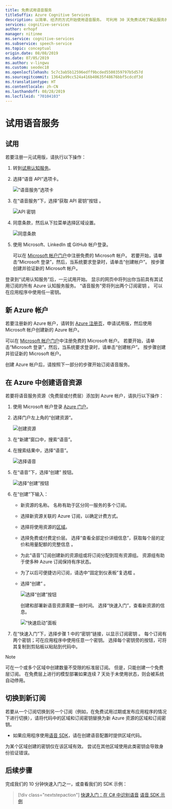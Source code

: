 ```yaml
---
title: 免费试用语音服务
titleSuffix: Azure Cognitive Services
description: 以简单、经济的方式开始使用语音服务。 可利用 30 天免费试用了解此服务的功能并确定它能否满足应用程序需求。
services: cognitive-services
author: erhopf
manager: nitinme
ms.service: cognitive-services
ms.subservice: speech-service
ms.topic: conceptual
origin.date: 08/08/2019
ms.date: 07/05/2019
ms.author: v-lingwu
ms.custom: seodec18
ms.openlocfilehash: 5c7c3ab5b12596edff9bcded5500359797b5d57d
ms.sourcegitcommit: 13642a99cc524a416b40635f48676bbf5cdcdf3d
ms.translationtype: HT
ms.contentlocale: zh-CN
ms.lasthandoff: 08/28/2019
ms.locfileid: "70104103"
---
```

# <a name="try-speech-services-for-trial"></a>试用语音服务


## <a name="trial"></a>试用



若要注册一元试用版，请执行以下操作：

1. 转到[试用认知服务](https://www.azure.cn/zh-cn/home/features/cognitive-services/)。

1. 选择“语音 API”选项卡。 

   ![“语音服务”选项卡](media/index/try-speech-api-free-trial1.png)

1. 在“语音服务”下，选择“获取 API 密钥”按钮   。

   ![API 密钥](media/index/try-speech-api-free-trial2.png)

1. 同意条款，然后从下拉菜单选择区域设置。

   ![同意条款](media/index/try-speech-api-free-trial3.png)

1. 使用 Microsoft、LinkedIn 或 GitHub 帐户登录。

    可以在 [Microsoft 帐户门户](https://account.microsoft.com/account)中注册免费的 Microsoft 帐户。 若要开始，请单击“Microsoft 登录”，然后，当系统要求登录时，请单击“创建帐户”。   按步骤创建并验证新的 Microsoft 帐户。

登录到“试用认知服务”后，一元试用开始。 显示的网页中将列出你当前具有其试用订阅的所有 Azure 认知服务服务。 “语音服务”旁将列出两个订阅密钥  。 可以在应用程序中使用任一密钥。


## <a name="new-azure-account"></a>新 Azure 帐户


若要注册新的 Azure 帐户，请转到 [Azure 注册页](https://www.azure.cn/zh-cn/pricing/1rmb-trial-full/?form-type=identityauth)，申请试用版，然后使用 Microsoft 帐户创建新的 Azure 帐户。

可以在 [Microsoft 帐户门户](https://account.microsoft.com/account)中注册免费的 Microsoft 帐户。 若要开始，请单击“Microsoft 登录”，然后，当系统要求登录时，请单击“创建帐户”。   按步骤创建并验证新的 Microsoft 帐户。

创建 Azure 帐户后，请按照下一部分的步骤开始订阅语音服务。

## <a name="create-a-speech-resource-in-azure"></a>在 Azure 中创建语音资源

若要将语音服务资源（免费层或付费层）添加到 Azure 帐户，请执行以下操作：

1. 使用 Microsoft 帐户登录 [Azure 门户](https://portal.azure.cn/)。

2. 选择门户左上角的“创建资源”。 

    ![创建资源](media/index/try-speech-api-create-speech1.png)

3. 在“新建”窗口中，搜索“语音”。  

4. 在搜索结果中，选择“语音”。 

    ![选择语音](media/index/try-speech-api-create-speech2.png)

5. 在“语音”下，选择“创建”   按钮。

    ![选择“创建”按钮](media/index/try-speech-api-create-speech3.png)

6. 在“创建”下输入： 

   * 新资源的名称。 名称有助于区分同一服务的多个订阅。
   * 选择新资源关联的 Azure 订阅，以确定计费方式。
   * 选择将使用资源的[区域](regions.md)。
   * 选择免费或付费定价层。 选择“查看全部定价详细信息”，获取每个层的定价和用量配额的完整信息  。
   * 为此“语音”订阅创建新的资源组或将订阅分配到现有资源组。 资源组有助于使多种 Azure 订阅保持有序状态。
   * 为了以后可便捷访问订阅，请选中“固定到仪表板”复选框  。
   * 选择“创建”  。

     ![选择“创建”按钮](media/index/try-speech-api-create-speech4.png)

     创建和部署新语音资源需要一些时间。 选择“快速入门”，查看新资源的信息。 

     ![“快速启动”面板](media/index/try-speech-api-create-speech5.png)

1. 在“快速入门”下，选择步骤 1 中的“密钥”链接，以显示订阅密钥   。 每个订阅有两个密钥；可在应用程序中使用任意一个密钥。 选择每个密钥旁的按钮，可将其复制到剪贴板以粘贴到代码中。

> [!NOTE]
> 可在一个或多个区域中创建数量不受限的标准层订阅。 但是，只能创建一个免费层订阅。 在免费层上进行的模型部署如果连续 7 天处于未使用状态，则会被系统自动停用。

## <a name="switch-to-a-new-subscription"></a>切换到新订阅

若要从一个订阅切换到另一个订阅（例如，在免费试用过期或发布应用程序的情况下进行切换），请将代码中的区域和订阅密钥替换为新 Azure 资源的区域和订阅密钥。


* 如果应用程序使用[语音 SDK](speech-sdk.md)，请在创建语音配置时提供区域代码。

为某个区域创建的密钥仅在该区域有效。 尝试在其他区域使用此类密钥会导致身份验证错误。

## <a name="next-steps"></a>后续步骤

完成我们的 10 分钟快速入门之一，或查看我们的 SDK 示例：

> [!div class="nextstepaction"]
> [快速入门：在 C# 中识别语音](quickstart-csharp-dotnet-windows.md)
> [语音 SDK 示例](speech-sdk.md#get-the-samples)
